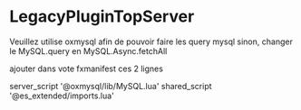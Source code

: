 # LegacyPluginTopServer

Veuillez utilise oxmysql afin de pouvoir faire les query mysql sinon, changer le MySQL.query en MySQL.Async.fetchAll

ajouter dans vote fxmanifest ces 2 lignes 

server_script '@oxmysql/lib/MySQL.lua'
shared_script '@es_extended/imports.lua'
